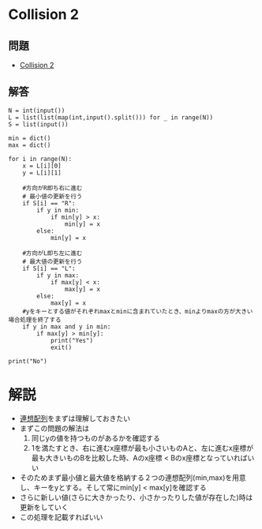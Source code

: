 # Collision 2
## 問題
- [Collision 2](https://atcoder.jp/contests/abc243/tasks/abc243_c)
## 解答
```
N = int(input())
L = list(list(map(int,input().split())) for _ in range(N))
S = list(input())

min = dict()
max = dict()

for i in range(N):
    x = L[i][0]
    y = L[i][1] 

    #方向がR即ち右に進む
    # 最小値の更新を行う
    if S[i] == "R":
        if y in min:
            if min[y] > x:
                min[y] = x
        else:
            min[y] = x

    #方向がL即ち左に進む
    # 最大値の更新を行う
    if S[i] == "L":
        if y in max:
            if max[y] < x:
                max[y] = x
        else:
            max[y] = x
    #yをキーとする値がそれぞれmaxとminに含まれていたとき、minよりmaxの方が大きい場合処理を終了する
    if y in max and y in min:
        if max[y] > min[y]:
            print("Yes")
            exit()

print("No")
```
# 解説
- [連想配列](rensouhairetu.md)をまずは理解しておきたい
- まずこの問題の解法は
    1. 同じyの値を持つものがあるかを確認する
    2. 1を満たすとき、右に進むx座標が最も小さいものAと、左に進むx座標が最も大きいものBを比較した時、Aのx座標 < Bのx座標となっていればいい
- そのためまず最小値と最大値を格納する２つの連想配列(min,max)を用意し、キーをyとする。そして常にmin[y] < max[y]を確認する
- さらに新しい値(さらに大きかったり、小さかったりした値が存在した)時は更新をしていく
- この処理を記載すればいい


